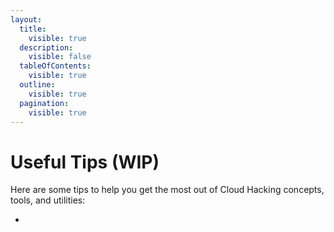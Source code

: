 ```yaml
---
layout:
  title:
    visible: true
  description:
    visible: false
  tableOfContents:
    visible: true
  outline:
    visible: true
  pagination:
    visible: true
---
```


# Useful Tips (WIP)

Here are some tips to help you get the most out of Cloud Hacking concepts, tools, and utilities:

*

